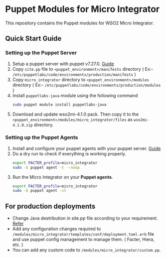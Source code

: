 # Puppet Modules for Micro Integrator

This repository contains the Puppet modules for WSO2 Micro Integrator.

## Quick Start Guide

### Setting up the Puppet Server
1. Setup a puppet server with puppet v7.27.0. [Guide](https://www.puppet.com/docs/puppet/7/install_puppet.html)
2. Copy `site.pp` file to `<puppet_environment>/manifests` directory ( Ex:- `/etc/puppetlabs/code/environments/production/manifests` )
3. Copy `micro_integrator` directory to `<puppet_environment>/modules` directory ( Ex:- `/etc/puppetlabs/code/environments/production/modules` )
4. Install `puppetlabs-java` module using the following command
    ```bash
    sudo puppet module install puppetlabs-java
    ```
5. Download and update wso2mi-4.1.0 pack. Then copy it to the `<puppet_environment>/modules/micro_integrator/files` as `wso2mi-4.1.0.zip` directory.

### Setting up the Puppet Agents
1. Install and configure your puppet agents with your puppet server. [Guide](https://www.puppet.com/docs/puppet/7/install_agents#install_agents)
2. Do a dry run to check if everything is working properly.
    ```bash
    export FACTER_profile=micro_integrator
    sudo -E puppet agent -t --noop
    ```
3. Run the Micro Integrator on your **Puppet agents**.
    ```bash
    export FACTER_profile=micro_integrator
    sudo -E puppet agent -vt
    ```

## For production deployments
* Change Java destribution in site.pp file according to your requirement. [Refer](https://forge.puppet.com/modules/puppetlabs/java/readme)
* Add any configuration changes required to `/modules/micro_integrator/templates/conf/deployment.toml.erb` file and use puppet config management to manage them. ( Facter, Hiera, etc. )
* You can add any custom code to `/modules/micro_integrator/custom.pp`.